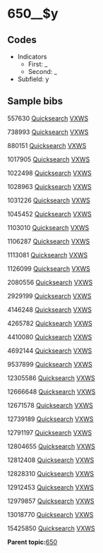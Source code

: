 # 650\_\_$y

## Codes

-   Indicators
    -   First: \_
    -   Second: \_
-   Subfield: y

## Sample bibs

557630 [Quicksearch](https://search.library.yale.edu/catalog/557630) [VXWS](http://prodorbis.library.yale.edu:7014/vxws/GetHoldingsService?bibId=557630)

738993 [Quicksearch](https://search.library.yale.edu/catalog/738993) [VXWS](http://prodorbis.library.yale.edu:7014/vxws/GetHoldingsService?bibId=738993)

880151 [Quicksearch](https://search.library.yale.edu/catalog/880151) [VXWS](http://prodorbis.library.yale.edu:7014/vxws/GetHoldingsService?bibId=880151)

1017905 [Quicksearch](https://search.library.yale.edu/catalog/1017905) [VXWS](http://prodorbis.library.yale.edu:7014/vxws/GetHoldingsService?bibId=1017905)

1022498 [Quicksearch](https://search.library.yale.edu/catalog/1022498) [VXWS](http://prodorbis.library.yale.edu:7014/vxws/GetHoldingsService?bibId=1022498)

1028963 [Quicksearch](https://search.library.yale.edu/catalog/1028963) [VXWS](http://prodorbis.library.yale.edu:7014/vxws/GetHoldingsService?bibId=1028963)

1031226 [Quicksearch](https://search.library.yale.edu/catalog/1031226) [VXWS](http://prodorbis.library.yale.edu:7014/vxws/GetHoldingsService?bibId=1031226)

1045452 [Quicksearch](https://search.library.yale.edu/catalog/1045452) [VXWS](http://prodorbis.library.yale.edu:7014/vxws/GetHoldingsService?bibId=1045452)

1103010 [Quicksearch](https://search.library.yale.edu/catalog/1103010) [VXWS](http://prodorbis.library.yale.edu:7014/vxws/GetHoldingsService?bibId=1103010)

1106287 [Quicksearch](https://search.library.yale.edu/catalog/1106287) [VXWS](http://prodorbis.library.yale.edu:7014/vxws/GetHoldingsService?bibId=1106287)

1113081 [Quicksearch](https://search.library.yale.edu/catalog/1113081) [VXWS](http://prodorbis.library.yale.edu:7014/vxws/GetHoldingsService?bibId=1113081)

1126099 [Quicksearch](https://search.library.yale.edu/catalog/1126099) [VXWS](http://prodorbis.library.yale.edu:7014/vxws/GetHoldingsService?bibId=1126099)

2080556 [Quicksearch](https://search.library.yale.edu/catalog/2080556) [VXWS](http://prodorbis.library.yale.edu:7014/vxws/GetHoldingsService?bibId=2080556)

2929199 [Quicksearch](https://search.library.yale.edu/catalog/2929199) [VXWS](http://prodorbis.library.yale.edu:7014/vxws/GetHoldingsService?bibId=2929199)

4146248 [Quicksearch](https://search.library.yale.edu/catalog/4146248) [VXWS](http://prodorbis.library.yale.edu:7014/vxws/GetHoldingsService?bibId=4146248)

4265782 [Quicksearch](https://search.library.yale.edu/catalog/4265782) [VXWS](http://prodorbis.library.yale.edu:7014/vxws/GetHoldingsService?bibId=4265782)

4410080 [Quicksearch](https://search.library.yale.edu/catalog/4410080) [VXWS](http://prodorbis.library.yale.edu:7014/vxws/GetHoldingsService?bibId=4410080)

4692144 [Quicksearch](https://search.library.yale.edu/catalog/4692144) [VXWS](http://prodorbis.library.yale.edu:7014/vxws/GetHoldingsService?bibId=4692144)

9537899 [Quicksearch](https://search.library.yale.edu/catalog/9537899) [VXWS](http://prodorbis.library.yale.edu:7014/vxws/GetHoldingsService?bibId=9537899)

12305586 [Quicksearch](https://search.library.yale.edu/catalog/12305586) [VXWS](http://prodorbis.library.yale.edu:7014/vxws/GetHoldingsService?bibId=12305586)

12666648 [Quicksearch](https://search.library.yale.edu/catalog/12666648) [VXWS](http://prodorbis.library.yale.edu:7014/vxws/GetHoldingsService?bibId=12666648)

12671578 [Quicksearch](https://search.library.yale.edu/catalog/12671578) [VXWS](http://prodorbis.library.yale.edu:7014/vxws/GetHoldingsService?bibId=12671578)

12739189 [Quicksearch](https://search.library.yale.edu/catalog/12739189) [VXWS](http://prodorbis.library.yale.edu:7014/vxws/GetHoldingsService?bibId=12739189)

12791197 [Quicksearch](https://search.library.yale.edu/catalog/12791197) [VXWS](http://prodorbis.library.yale.edu:7014/vxws/GetHoldingsService?bibId=12791197)

12804655 [Quicksearch](https://search.library.yale.edu/catalog/12804655) [VXWS](http://prodorbis.library.yale.edu:7014/vxws/GetHoldingsService?bibId=12804655)

12812408 [Quicksearch](https://search.library.yale.edu/catalog/12812408) [VXWS](http://prodorbis.library.yale.edu:7014/vxws/GetHoldingsService?bibId=12812408)

12828310 [Quicksearch](https://search.library.yale.edu/catalog/12828310) [VXWS](http://prodorbis.library.yale.edu:7014/vxws/GetHoldingsService?bibId=12828310)

12912453 [Quicksearch](https://search.library.yale.edu/catalog/12912453) [VXWS](http://prodorbis.library.yale.edu:7014/vxws/GetHoldingsService?bibId=12912453)

12979857 [Quicksearch](https://search.library.yale.edu/catalog/12979857) [VXWS](http://prodorbis.library.yale.edu:7014/vxws/GetHoldingsService?bibId=12979857)

13018770 [Quicksearch](https://search.library.yale.edu/catalog/13018770) [VXWS](http://prodorbis.library.yale.edu:7014/vxws/GetHoldingsService?bibId=13018770)

15425850 [Quicksearch](https://search.library.yale.edu/catalog/15425850) [VXWS](http://prodorbis.library.yale.edu:7014/vxws/GetHoldingsService?bibId=15425850)

**Parent topic:**[650](../../tags/650/650.md)

